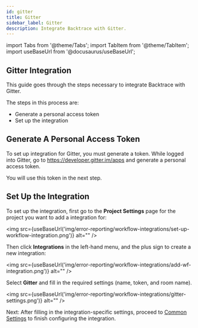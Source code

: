 ```yaml
---
id: gitter
title: Gitter
sidebar_label: Gitter
description: Integrate Backtrace with Gitter.
---
```

import Tabs from '@theme/Tabs';
import TabItem from '@theme/TabItem';
import useBaseUrl from '@docusaurus/useBaseUrl';

## Gitter Integration
This guide goes through the steps necessary to integrate Backtrace with Gitter.

The steps in this process are:
- Generate a personal access token
- Set up the integration

## Generate A Personal Access Token
To set up integration for Gitter, you must generate a token. While logged into Gitter, go to https://developer.gitter.im/apps and generate a personal access token.

You will use this token in the next step.

## Set Up the Integration
To set up the integration, first go to the **Project Settings** page for the project you want to add a integration for:

<img src={useBaseUrl('img/error-reporting/workflow-integrations/set-up-workflow-integration.png')} alt="" />

Then click **Integrations** in the left-hand menu, and the plus sign to create a new integration:

<img src={useBaseUrl('img/error-reporting/workflow-integrations/add-wf-integration.png')} alt="" />

Select **Gitter** and fill in the required settings (name, token, and room name).

<img src={useBaseUrl('img/error-reporting/workflow-integrations/gitter-settings.png')} alt="" />

Next: After filling in the integration-specific settings, proceed to [Common Settings](/error-reporting/workflow-integrations/common-settings) to finish configuring the integration.
